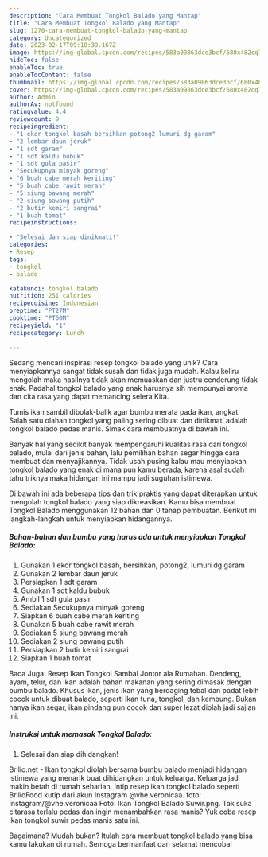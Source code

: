 ```yaml
---
description: "Cara Membuat Tongkol Balado yang Mantap"
title: "Cara Membuat Tongkol Balado yang Mantap"
slug: 1270-cara-membuat-tongkol-balado-yang-mantap
category: Uncategorized
date: 2023-02-17T09:18:39.167Z
image: https://img-global.cpcdn.com/recipes/583a09863dce3bcf/680x482cq70/tongkol-balado-foto-resep-utama.jpg
hideToc: false
enableToc: true
enableTocContent: false
thumbnail: https://img-global.cpcdn.com/recipes/583a09863dce3bcf/680x482cq70/tongkol-balado-foto-resep-utama.jpg
cover: https://img-global.cpcdn.com/recipes/583a09863dce3bcf/680x482cq70/tongkol-balado-foto-resep-utama.jpg
author: Admin
authorAv: notfound
ratingvalue: 4.4
reviewcount: 9
recipeingredient:
- "1 ekor tongkol basah bersihkan potong2 lumuri dg garam"
- "2 lembar daun jeruk"
- "1 sdt garam"
- "1 sdt kaldu bubuk"
- "1 sdt gula pasir"
- "Secukupnya minyak goreng"
- "6 buah cabe merah keriting"
- "5 buah cabe rawit merah"
- "5 siung bawang merah"
- "2 siung bawang putih"
- "2 butir kemiri sangrai"
- "1 buah tomat"
recipeinstructions:

- "Selesai dan siap dinikmati!"
categories:
- Resep
tags:
- tongkol
- balado

katakunci: tongkol balado 
nutrition: 251 calories
recipecuisine: Indonesian
preptime: "PT27M"
cooktime: "PT60M"
recipeyield: "1"
recipecategory: Lunch

---
```





Sedang mencari inspirasi resep tongkol balado yang unik? Cara menyiapkannya sangat tidak susah dan tidak juga mudah. Kalau keliru mengolah maka hasilnya tidak akan memuaskan dan justru cenderung tidak enak. Padahal tongkol balado yang enak harusnya sih mempunyai aroma dan cita rasa yang dapat memancing selera Kita.





Tumis ikan sambil dibolak-balik agar bumbu merata pada ikan, angkat. Salah satu olahan tongkol yang paling sering dibuat dan dinikmati adalah tongkol balado pedas manis. Simak cara membuatnya di bawah ini.

Banyak hal yang sedikit banyak mempengaruhi kualitas rasa dari tongkol balado, mulai dari jenis bahan, lalu pemilihan bahan segar hingga cara membuat dan menyajikannya. Tidak usah pusing kalau mau menyiapkan tongkol balado yang enak di mana pun kamu berada, karena asal sudah tahu triknya maka hidangan ini mampu jadi suguhan istimewa.






Di bawah ini ada beberapa tips dan trik praktis yang dapat diterapkan untuk mengolah tongkol balado yang siap dikreasikan. Kamu bisa membuat Tongkol Balado menggunakan 12 bahan dan 0 tahap pembuatan. Berikut ini langkah-langkah untuk menyiapkan hidangannya.

<!--inarticleads1-->

##### Bahan-bahan dan bumbu yang harus ada untuk menyiapkan Tongkol Balado:

1. Gunakan 1 ekor tongkol basah, bersihkan, potong2, lumuri dg garam
1. Gunakan 2 lembar daun jeruk
1. Persiapkan 1 sdt garam
1. Gunakan 1 sdt kaldu bubuk
1. Ambil 1 sdt gula pasir
1. Sediakan Secukupnya minyak goreng
1. Siapkan 6 buah cabe merah keriting
1. Gunakan 5 buah cabe rawit merah
1. Sediakan 5 siung bawang merah
1. Sediakan 2 siung bawang putih
1. Persiapkan 2 butir kemiri sangrai
1. Siapkan 1 buah tomat


Baca Juga: Resep Ikan Tongkol Sambal Jontor ala Rumahan. Dendeng, ayam, telur, dan ikan adalah bahan makanan yang sering dimasak dengan bumbu balado. Khusus ikan, jenis ikan yang berdaging tebal dan padat lebih cocok untuk dibuat balado, seperti ikan tuna, tongkol, dan kembung. Bukan hanya ikan segar, ikan pindang pun cocok dan super lezat diolah jadi sajian ini. 

<!--inarticleads2-->

##### Instruksi untuk memasak Tongkol Balado:


1. Selesai dan siap dihidangkan!

Brilio.net - Ikan tongkol diolah bersama bumbu balado menjadi hidangan istimewa yang menarik buat dihidangkan untuk keluarga. Keluarga jadi makin betah di rumah seharian. Intip resep ikan tongkol balado seperti BrilioFood kutip dari akun Instagram @vhe.veronicaa. foto: Instagram/@vhe.veronicaa Foto: Ikan Tongkol Balado Suwir.png. Tak suka citarasa terlalu pedas dan ingin menambahkan rasa manis? Yuk coba resep ikan tongkol suwir pedas manis satu ini. 

Bagaimana? Mudah bukan? Itulah cara membuat tongkol balado yang bisa kamu lakukan di rumah. Semoga bermanfaat dan selamat mencoba!
